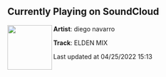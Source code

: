 ## Currently Playing on SoundCloud

[<img align="left" width="100" src="https://i1.sndcdn.com/artworks-3oRSWOtpBPO64tzG-0tMJgw-t500x500.jpg">](https://soundcloud.com/diegovnavarro/elden-mix)

**Artist**: diego navarro 

**Track**: ELDEN MIX

Last updated at 04/25/2022 15:13

